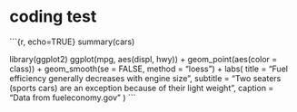 # coding test

\`\`\`{r, echo=TRUE} summary(cars)

library(ggplot2) ggplot(mpg, aes(displ, hwy)) + geom\_point(aes(color =
class)) + geom\_smooth(se = FALSE, method = “loess”) + labs( title =
“Fuel efficiency generally decreases with engine size”, subtitle = “Two
seaters (sports cars) are an exception because of their light weight”,
caption = “Data from fueleconomy.gov” ) \`\`\`
